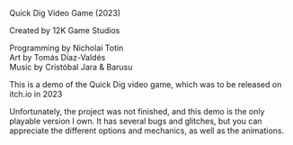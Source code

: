 Quick Dig Video Game (2023)

Created by 12K Game Studios

Programming by Nicholai Totin  
Art by Tomás Díaz-Valdés  
Music by Cristóbal Jara & Barusu  

This is a demo of the Quick Dig video game, which was to be released on itch.io in 2023

Unfortunately, the project was not finished, and this demo is the only playable version I own. It has several bugs and glitches, but you can appreciate the different options and mechanics, as well as the animations.
